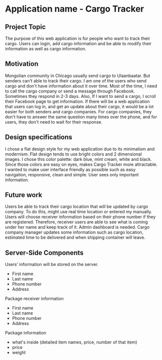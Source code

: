 # Application name - Cargo Tracker
## Project Topic 
The purpose of this web application is for people who want to track their cargo. Users can login, add cargo information and be able to modify their information as
well as cargo information. 
## Motivation 
Mongolian community in Chicago usually send cargo to Ulaanbaatar. But senders can't able to track their cargo. I am one of the users who send cargo and don't 
have information about it over time. Most of the time, I need to call the cargo company or send a message through Facebook. Sometimes they respond in 2-3 days. 
Also, If I want to send a cargo, I scroll their Facebook page to get information. If there will be a web application that users can log in, and get an update about
their cargo, it would be a lot easier for both senders and cargo companies. For cargo companies, they don't have to answer the same question many times over the 
phone, and for users, they don't need to wait for their response. 
## Design specifications
I chose a flat design style for my web application due to its minimalism and modernism. Flat design tends to use bright colors and 2 dimensional images. I chose 
this color palette: dark blue, mint cream, white and black. Since those colors are easy on eyes, makes Cargo Tracker more attractable. I wanted to make user 
interface friendly as possible such as easy navigation, responsive, clean and simple. User sees only important information.
## Future work
Users be able to track their cargo location that will be updated by cargo company. To do this, might use real time location or entered my manually. 
Users will choose receiver information based on their phone number if they are registered. Therefore, receiver users are able to see what is coming under 
her name and keep track of it. Admin dashboard is needed. Cargo company manager updates some information such as cargo location, estimated time to be delivered 
and  when shipping container will leave.
## Server-Side Components
Users' information will be stored on the server. 
- First name
- Last name
- Phone number
- Address

Package receiver information
- First name
- Last name
- Phone number
- Address

Package information
- what's inside (detailed item names, price, number of that item)
- price
- weight
